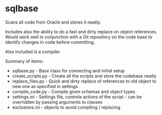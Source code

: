 # sqlbase

Scans all code from Oracle and stores it neatly.

Includes also the ability to do a fast and dirty replace on object references. Would work well in conjunction with a Git repository on the code base to identify changes in code before committing. 

Also included is a compiler.

Summary of items:
* sqlbase.py - Base class for connecting and initial setup
* create_scripts.py - Create all the scripts and store the codebase neatly
* replace_files.py - Quick and dirty replace of references to old object to new one as specified in settings
* compile_code.py - Compile given schemas and object types
* settings.ini - Settings file, controls actions of the script - can be overridden by passing arguments to classes
* exclusions.ini - objects to avoid compiling / replacing
